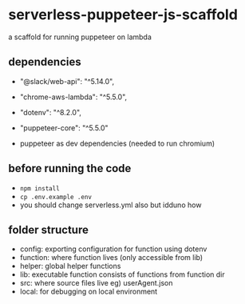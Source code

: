 # serverless-puppeteer-js-scaffold
a scaffold for running puppeteer on lambda

## dependencies
- "@slack/web-api": "^5.14.0",
- "chrome-aws-lambda": "^5.5.0",
- "dotenv": "^8.2.0",
- "puppeteer-core": "^5.5.0"

- puppeteer as dev dependencies (needed to run chromium)

## before running the code
- `npm install`
- `cp .env.example .env`
- you should change serverless.yml also but idduno how


## folder structure
- config: exporting configuration for function using dotenv
- function: where function lives (only accessible from lib)
- helper: global helper functions
- lib: executable function consists of functions from function dir
- src: where source files live eg) userAgent.json
- local: for debugging on local environment